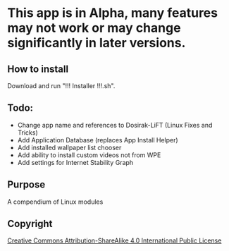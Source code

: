 # This app is in Alpha, many features may not work or may change significantly in later versions.

## How to install
Download and run "!!! Installer !!!.sh". 

## Todo:
- Change app name and references to Dosirak-LiFT (Linux Fixes and Tricks)
- Add Application Database (replaces App Install Helper)
- Add installed wallpaper list chooser
- Add ability to install custom videos not from WPE
- Add settings for Internet Stability Graph

## Purpose

A compendium of Linux modules


## Copyright

[Creative Commons Attribution-ShareAlike 4.0 International Public
License](https://creativecommons.org/licenses/by-sa/4.0/deed.en)
